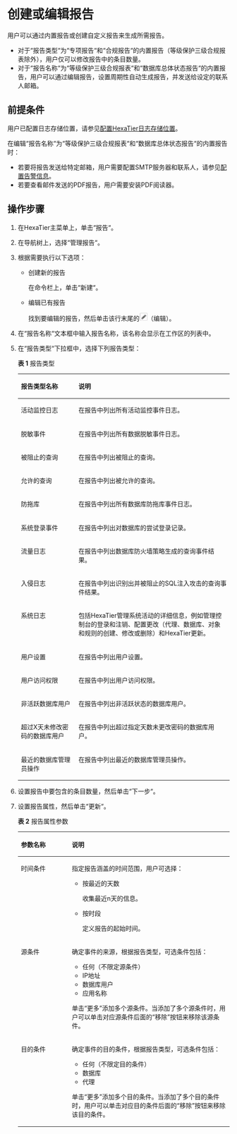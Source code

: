 # 创建或编辑报告<a name="ZH-CN_TOPIC_0111166493"></a>

用户可以通过内置报告或创建自定义报告来生成所需报告。

-   对于“报告类型“为“专项报告“和“合规报告“的内置报告（等级保护三级合规报表除外），用户仅可以修改报告中的条目数量。
-   对于“报告名称“为“等级保护三级合规报表“和“数据库总体状态报告“的内置报告，用户可以通过编辑报告，设置周期性自动生成报告，并发送给设定的联系人邮箱。

## 前提条件<a name="zh-cn_topic_0180960189_s072cffd0f7584c2faec8387eb16cc06c"></a>

用户已配置日志存储位置，请参见[配置HexaTier日志存储位置](配置HexaTier日志存储位置.md#ZH-CN_TOPIC_0111166360)。

在编辑“报告名称“为“等级保护三级合规报表“和“数据库总体状态报告“的内置报告时：

-   若要将报告发送给特定邮箱，用户需要配置SMTP服务器和联系人，请参见[配置告警信息](告警信息简介.md#ZH-CN_TOPIC_0111166388)。
-   若要查看邮件发送的PDF报告，用户需要安装PDF阅读器。

## 操作步骤<a name="zh-cn_topic_0180960189_s323278659f034f618bb36334759cb151"></a>

1.  在HexaTier主菜单上，单击“报告“。
2.  在导航树上，选择“管理报告“。
3.  根据需要执行以下选项：
    -   创建新的报告

        在命令栏上，单击“新建“。

    -   编辑已有报告

        找到要编辑的报告，然后单击该行末尾的![](figures/编辑-25.png)（编辑）。

4.  在“报告名称“文本框中输入报告名称，该名称会显示在工作区的列表中。
5.  在“报告类型“下拉框中，选择下列报告类型：

    **表 1**  报告类型

    <a name="zh-cn_topic_0180960189_te971270d4fcc4f17b13944b297ca9a83"></a>
    <table><thead align="left"><tr id="zh-cn_topic_0180960189_r60fe35505ba442b89f1b623c4195865f"><th class="cellrowborder" valign="top" width="27.189999999999998%" id="mcps1.2.3.1.1"><p id="zh-cn_topic_0180960189_addebd50036674b81aedbae379ff806ac"><a name="zh-cn_topic_0180960189_addebd50036674b81aedbae379ff806ac"></a><a name="zh-cn_topic_0180960189_addebd50036674b81aedbae379ff806ac"></a>报告类型名称</p>
    </th>
    <th class="cellrowborder" valign="top" width="72.81%" id="mcps1.2.3.1.2"><p id="zh-cn_topic_0180960189_ac6908b22c740488abc7d62e5322149ca"><a name="zh-cn_topic_0180960189_ac6908b22c740488abc7d62e5322149ca"></a><a name="zh-cn_topic_0180960189_ac6908b22c740488abc7d62e5322149ca"></a>说明</p>
    </th>
    </tr>
    </thead>
    <tbody><tr id="zh-cn_topic_0180960189_rf0bbcffec038493d80bf612f482abe58"><td class="cellrowborder" valign="top" width="27.189999999999998%" headers="mcps1.2.3.1.1 "><p id="zh-cn_topic_0180960189_a03634d24a2cd4216b57d272e43743312"><a name="zh-cn_topic_0180960189_a03634d24a2cd4216b57d272e43743312"></a><a name="zh-cn_topic_0180960189_a03634d24a2cd4216b57d272e43743312"></a>活动监控日志</p>
    </td>
    <td class="cellrowborder" valign="top" width="72.81%" headers="mcps1.2.3.1.2 "><p id="zh-cn_topic_0180960189_a62b8b98725f64884b17010b8c61a3da6"><a name="zh-cn_topic_0180960189_a62b8b98725f64884b17010b8c61a3da6"></a><a name="zh-cn_topic_0180960189_a62b8b98725f64884b17010b8c61a3da6"></a>在报告中列出所有活动监控事件日志。</p>
    </td>
    </tr>
    <tr id="zh-cn_topic_0180960189_r3d6fe00d3073409db1ff874bbd2601c6"><td class="cellrowborder" valign="top" width="27.189999999999998%" headers="mcps1.2.3.1.1 "><p id="zh-cn_topic_0180960189_adbbc850a00664de1ae520d916efc2991"><a name="zh-cn_topic_0180960189_adbbc850a00664de1ae520d916efc2991"></a><a name="zh-cn_topic_0180960189_adbbc850a00664de1ae520d916efc2991"></a>脱敏事件</p>
    </td>
    <td class="cellrowborder" valign="top" width="72.81%" headers="mcps1.2.3.1.2 "><p id="zh-cn_topic_0180960189_ad7b86f7f6497460d9dfdaea8b6d71153"><a name="zh-cn_topic_0180960189_ad7b86f7f6497460d9dfdaea8b6d71153"></a><a name="zh-cn_topic_0180960189_ad7b86f7f6497460d9dfdaea8b6d71153"></a>在报告中列出所有数据脱敏事件日志。</p>
    </td>
    </tr>
    <tr id="zh-cn_topic_0180960189_rcc325037d6b643488441b28465b6579a"><td class="cellrowborder" valign="top" width="27.189999999999998%" headers="mcps1.2.3.1.1 "><p id="zh-cn_topic_0180960189_a077a936fd6884746bb4b3a328a1d1f79"><a name="zh-cn_topic_0180960189_a077a936fd6884746bb4b3a328a1d1f79"></a><a name="zh-cn_topic_0180960189_a077a936fd6884746bb4b3a328a1d1f79"></a>被阻止的查询</p>
    </td>
    <td class="cellrowborder" valign="top" width="72.81%" headers="mcps1.2.3.1.2 "><p id="zh-cn_topic_0180960189_a09796c1a527241bdba2611173362d6d4"><a name="zh-cn_topic_0180960189_a09796c1a527241bdba2611173362d6d4"></a><a name="zh-cn_topic_0180960189_a09796c1a527241bdba2611173362d6d4"></a>在报告中列出被阻止的查询。</p>
    </td>
    </tr>
    <tr id="zh-cn_topic_0180960189_rcffcdfbccd174db1a456357fdb207c19"><td class="cellrowborder" valign="top" width="27.189999999999998%" headers="mcps1.2.3.1.1 "><p id="zh-cn_topic_0180960189_a2e29621c54414a34b0080380eb092407"><a name="zh-cn_topic_0180960189_a2e29621c54414a34b0080380eb092407"></a><a name="zh-cn_topic_0180960189_a2e29621c54414a34b0080380eb092407"></a>允许的查询</p>
    </td>
    <td class="cellrowborder" valign="top" width="72.81%" headers="mcps1.2.3.1.2 "><p id="zh-cn_topic_0180960189_a606f9fadace24e26a215baf3faae2785"><a name="zh-cn_topic_0180960189_a606f9fadace24e26a215baf3faae2785"></a><a name="zh-cn_topic_0180960189_a606f9fadace24e26a215baf3faae2785"></a>在报告中列出被允许的查询。</p>
    </td>
    </tr>
    <tr id="zh-cn_topic_0180960189_row166381350182918"><td class="cellrowborder" valign="top" width="27.189999999999998%" headers="mcps1.2.3.1.1 "><p id="zh-cn_topic_0180960189_p1564035011297"><a name="zh-cn_topic_0180960189_p1564035011297"></a><a name="zh-cn_topic_0180960189_p1564035011297"></a>防拖库</p>
    </td>
    <td class="cellrowborder" valign="top" width="72.81%" headers="mcps1.2.3.1.2 "><p id="zh-cn_topic_0180960189_p66401850172912"><a name="zh-cn_topic_0180960189_p66401850172912"></a><a name="zh-cn_topic_0180960189_p66401850172912"></a>在报告中列出所有数据库防拖库事件日志。</p>
    </td>
    </tr>
    <tr id="zh-cn_topic_0180960189_r2a0cd49ff5e44c52914d472a5b241cf4"><td class="cellrowborder" valign="top" width="27.189999999999998%" headers="mcps1.2.3.1.1 "><p id="zh-cn_topic_0180960189_zh-cn_topic_0076429766_p168984152331"><a name="zh-cn_topic_0180960189_zh-cn_topic_0076429766_p168984152331"></a><a name="zh-cn_topic_0180960189_zh-cn_topic_0076429766_p168984152331"></a>系统登录事件</p>
    </td>
    <td class="cellrowborder" valign="top" width="72.81%" headers="mcps1.2.3.1.2 "><p id="zh-cn_topic_0180960189_ac3342254005f49f99ede1f7debb1b117"><a name="zh-cn_topic_0180960189_ac3342254005f49f99ede1f7debb1b117"></a><a name="zh-cn_topic_0180960189_ac3342254005f49f99ede1f7debb1b117"></a>在报告中列出对数据库的尝试登录记录。</p>
    </td>
    </tr>
    <tr id="zh-cn_topic_0180960189_rdd3f80fed08e4d94bbc27cbf4a98399c"><td class="cellrowborder" valign="top" width="27.189999999999998%" headers="mcps1.2.3.1.1 "><p id="zh-cn_topic_0180960189_a15a317425dfb40b09c96dbfccccaa193"><a name="zh-cn_topic_0180960189_a15a317425dfb40b09c96dbfccccaa193"></a><a name="zh-cn_topic_0180960189_a15a317425dfb40b09c96dbfccccaa193"></a>流量日志</p>
    </td>
    <td class="cellrowborder" valign="top" width="72.81%" headers="mcps1.2.3.1.2 "><p id="zh-cn_topic_0180960189_ac7509f504ede46dda0f25e02c7e82663"><a name="zh-cn_topic_0180960189_ac7509f504ede46dda0f25e02c7e82663"></a><a name="zh-cn_topic_0180960189_ac7509f504ede46dda0f25e02c7e82663"></a>在报告中列出数据库防火墙策略生成的查询事件结果。</p>
    </td>
    </tr>
    <tr id="zh-cn_topic_0180960189_r2a55636930fc439f8a8bb41533626b45"><td class="cellrowborder" valign="top" width="27.189999999999998%" headers="mcps1.2.3.1.1 "><p id="zh-cn_topic_0180960189_a89c34b9214cd4a898b1d6d7534d3e873"><a name="zh-cn_topic_0180960189_a89c34b9214cd4a898b1d6d7534d3e873"></a><a name="zh-cn_topic_0180960189_a89c34b9214cd4a898b1d6d7534d3e873"></a>入侵日志</p>
    </td>
    <td class="cellrowborder" valign="top" width="72.81%" headers="mcps1.2.3.1.2 "><p id="zh-cn_topic_0180960189_a4efb85ead94e482f9f957c413fad0c53"><a name="zh-cn_topic_0180960189_a4efb85ead94e482f9f957c413fad0c53"></a><a name="zh-cn_topic_0180960189_a4efb85ead94e482f9f957c413fad0c53"></a>在报告中列出识别出并被阻止的SQL注入攻击的查询事件结果。</p>
    </td>
    </tr>
    <tr id="zh-cn_topic_0180960189_ra99064f8d49f40a6bb3f370d6f3a68e8"><td class="cellrowborder" valign="top" width="27.189999999999998%" headers="mcps1.2.3.1.1 "><p id="zh-cn_topic_0180960189_aa7eb699f62af47b2b09134e383cecf25"><a name="zh-cn_topic_0180960189_aa7eb699f62af47b2b09134e383cecf25"></a><a name="zh-cn_topic_0180960189_aa7eb699f62af47b2b09134e383cecf25"></a>系统日志</p>
    </td>
    <td class="cellrowborder" valign="top" width="72.81%" headers="mcps1.2.3.1.2 "><p id="zh-cn_topic_0180960189_a1405993eb3cf42fbb678724fdf007bd0"><a name="zh-cn_topic_0180960189_a1405993eb3cf42fbb678724fdf007bd0"></a><a name="zh-cn_topic_0180960189_a1405993eb3cf42fbb678724fdf007bd0"></a>包括HexaTier管理系统活动的详细信息，例如管理控制台的登录和注销、配置更改（代理、数据库、对象和规则的创建、修改或删除）和HexaTier更新。</p>
    </td>
    </tr>
    <tr id="zh-cn_topic_0180960189_rf60491f67cb44275ae5b32e50b86cb7c"><td class="cellrowborder" valign="top" width="27.189999999999998%" headers="mcps1.2.3.1.1 "><p id="zh-cn_topic_0180960189_zh-cn_topic_0076429766_p178191150796"><a name="zh-cn_topic_0180960189_zh-cn_topic_0076429766_p178191150796"></a><a name="zh-cn_topic_0180960189_zh-cn_topic_0076429766_p178191150796"></a>用户设置</p>
    </td>
    <td class="cellrowborder" valign="top" width="72.81%" headers="mcps1.2.3.1.2 "><p id="zh-cn_topic_0180960189_zh-cn_topic_0076429766_p14819050693"><a name="zh-cn_topic_0180960189_zh-cn_topic_0076429766_p14819050693"></a><a name="zh-cn_topic_0180960189_zh-cn_topic_0076429766_p14819050693"></a>在报告中列出用户设置。</p>
    </td>
    </tr>
    <tr id="zh-cn_topic_0180960189_rd61f0683cdfc47578b50d86751807499"><td class="cellrowborder" valign="top" width="27.189999999999998%" headers="mcps1.2.3.1.1 "><p id="zh-cn_topic_0180960189_zh-cn_topic_0076429766_p281916508916"><a name="zh-cn_topic_0180960189_zh-cn_topic_0076429766_p281916508916"></a><a name="zh-cn_topic_0180960189_zh-cn_topic_0076429766_p281916508916"></a>用户访问权限</p>
    </td>
    <td class="cellrowborder" valign="top" width="72.81%" headers="mcps1.2.3.1.2 "><p id="zh-cn_topic_0180960189_aa7adb395d15246e39c95487bf1e55086"><a name="zh-cn_topic_0180960189_aa7adb395d15246e39c95487bf1e55086"></a><a name="zh-cn_topic_0180960189_aa7adb395d15246e39c95487bf1e55086"></a>在报告中列出用户访问权限。</p>
    </td>
    </tr>
    <tr id="zh-cn_topic_0180960189_r2cc1a5567ccb4d7bb6d1a4f39e1bd74a"><td class="cellrowborder" valign="top" width="27.189999999999998%" headers="mcps1.2.3.1.1 "><p id="zh-cn_topic_0180960189_ab215a736229547498ef0a043b8c0ca84"><a name="zh-cn_topic_0180960189_ab215a736229547498ef0a043b8c0ca84"></a><a name="zh-cn_topic_0180960189_ab215a736229547498ef0a043b8c0ca84"></a>非活跃数据库用户</p>
    </td>
    <td class="cellrowborder" valign="top" width="72.81%" headers="mcps1.2.3.1.2 "><p id="zh-cn_topic_0180960189_af32c881606f340c8a28c5d99ce851ff3"><a name="zh-cn_topic_0180960189_af32c881606f340c8a28c5d99ce851ff3"></a><a name="zh-cn_topic_0180960189_af32c881606f340c8a28c5d99ce851ff3"></a>在报告中列出非活跃状态的数据库用户。</p>
    </td>
    </tr>
    <tr id="zh-cn_topic_0180960189_r119a135397134f29a6b6840e2468dccc"><td class="cellrowborder" valign="top" width="27.189999999999998%" headers="mcps1.2.3.1.1 "><p id="zh-cn_topic_0180960189_zh-cn_topic_0076429766_p68201150897"><a name="zh-cn_topic_0180960189_zh-cn_topic_0076429766_p68201150897"></a><a name="zh-cn_topic_0180960189_zh-cn_topic_0076429766_p68201150897"></a>超过X天未修改密码的数据库用户</p>
    </td>
    <td class="cellrowborder" valign="top" width="72.81%" headers="mcps1.2.3.1.2 "><p id="zh-cn_topic_0180960189_zh-cn_topic_0076429766_p208201503915"><a name="zh-cn_topic_0180960189_zh-cn_topic_0076429766_p208201503915"></a><a name="zh-cn_topic_0180960189_zh-cn_topic_0076429766_p208201503915"></a>在报告中列出超过指定天数未更改密码的数据库用户。</p>
    </td>
    </tr>
    <tr id="zh-cn_topic_0180960189_r46b48ff48c34497e9222377bcedcdb8d"><td class="cellrowborder" valign="top" width="27.189999999999998%" headers="mcps1.2.3.1.1 "><p id="zh-cn_topic_0180960189_zh-cn_topic_0076429766_p108202507920"><a name="zh-cn_topic_0180960189_zh-cn_topic_0076429766_p108202507920"></a><a name="zh-cn_topic_0180960189_zh-cn_topic_0076429766_p108202507920"></a>最近的数据库管理员操作</p>
    </td>
    <td class="cellrowborder" valign="top" width="72.81%" headers="mcps1.2.3.1.2 "><p id="zh-cn_topic_0180960189_zh-cn_topic_0076429766_p2820350897"><a name="zh-cn_topic_0180960189_zh-cn_topic_0076429766_p2820350897"></a><a name="zh-cn_topic_0180960189_zh-cn_topic_0076429766_p2820350897"></a>在报告中列出最近的数据库管理员操作。</p>
    </td>
    </tr>
    </tbody>
    </table>

6.  设置报告中要包含的条目数量，然后单击“下一步“。
7.  设置报告属性，然后单击“更新“。

    **表 2**  报告属性参数

    <a name="zh-cn_topic_0180960189_tca1d830e80bb4d5ab81361c1911170a4"></a>
    <table><thead align="left"><tr id="zh-cn_topic_0180960189_rb6adf2ff9ebd4e52a7e38db5f72bcaca"><th class="cellrowborder" valign="top" width="24.060000000000002%" id="mcps1.2.3.1.1"><p id="zh-cn_topic_0180960189_zh-cn_topic_0076429766_p464537951257"><a name="zh-cn_topic_0180960189_zh-cn_topic_0076429766_p464537951257"></a><a name="zh-cn_topic_0180960189_zh-cn_topic_0076429766_p464537951257"></a>参数名称</p>
    </th>
    <th class="cellrowborder" valign="top" width="75.94%" id="mcps1.2.3.1.2"><p id="zh-cn_topic_0180960189_zh-cn_topic_0076429766_p46610441257"><a name="zh-cn_topic_0180960189_zh-cn_topic_0076429766_p46610441257"></a><a name="zh-cn_topic_0180960189_zh-cn_topic_0076429766_p46610441257"></a>说明</p>
    </th>
    </tr>
    </thead>
    <tbody><tr id="zh-cn_topic_0180960189_rb014268f5b474dcea9328795207e0d05"><td class="cellrowborder" valign="top" width="24.060000000000002%" headers="mcps1.2.3.1.1 "><p id="zh-cn_topic_0180960189_zh-cn_topic_0076429766_p465769861257"><a name="zh-cn_topic_0180960189_zh-cn_topic_0076429766_p465769861257"></a><a name="zh-cn_topic_0180960189_zh-cn_topic_0076429766_p465769861257"></a>时间条件</p>
    </td>
    <td class="cellrowborder" valign="top" width="75.94%" headers="mcps1.2.3.1.2 "><p id="zh-cn_topic_0180960189_ad904eec1c6a3458ab6a144bc1e88907c"><a name="zh-cn_topic_0180960189_ad904eec1c6a3458ab6a144bc1e88907c"></a><a name="zh-cn_topic_0180960189_ad904eec1c6a3458ab6a144bc1e88907c"></a>指定报告涵盖的时间范围，用户可选择：</p>
    <a name="zh-cn_topic_0180960189_u39e0592487544f41b727cbab0f843355"></a><a name="zh-cn_topic_0180960189_u39e0592487544f41b727cbab0f843355"></a><ul id="zh-cn_topic_0180960189_u39e0592487544f41b727cbab0f843355"><li>按最近的天数<p id="zh-cn_topic_0180960189_aefad95ba841841278333c2b4914f1430"><a name="zh-cn_topic_0180960189_aefad95ba841841278333c2b4914f1430"></a><a name="zh-cn_topic_0180960189_aefad95ba841841278333c2b4914f1430"></a>收集最近n天的信息。</p>
    </li><li>按时段<p id="zh-cn_topic_0180960189_a023b5f7f216f4736af0a078d89af7010"><a name="zh-cn_topic_0180960189_a023b5f7f216f4736af0a078d89af7010"></a><a name="zh-cn_topic_0180960189_a023b5f7f216f4736af0a078d89af7010"></a>定义报告的起始时间。</p>
    </li></ul>
    </td>
    </tr>
    <tr id="zh-cn_topic_0180960189_rbaebbbc68e1a45b7a216a133a89c2d4d"><td class="cellrowborder" valign="top" width="24.060000000000002%" headers="mcps1.2.3.1.1 "><p id="zh-cn_topic_0180960189_zh-cn_topic_0076429766_p19247851257"><a name="zh-cn_topic_0180960189_zh-cn_topic_0076429766_p19247851257"></a><a name="zh-cn_topic_0180960189_zh-cn_topic_0076429766_p19247851257"></a>源条件</p>
    </td>
    <td class="cellrowborder" valign="top" width="75.94%" headers="mcps1.2.3.1.2 "><p id="zh-cn_topic_0180960189_aa643f6370f584dab9d9356d1733235fc"><a name="zh-cn_topic_0180960189_aa643f6370f584dab9d9356d1733235fc"></a><a name="zh-cn_topic_0180960189_aa643f6370f584dab9d9356d1733235fc"></a>确定事件的来源，根据报告类型，可选条件包括：</p>
    <a name="zh-cn_topic_0180960189_u113983b695d146169250a05fb2861441"></a><a name="zh-cn_topic_0180960189_u113983b695d146169250a05fb2861441"></a><ul id="zh-cn_topic_0180960189_u113983b695d146169250a05fb2861441"><li>任何（不限定源条件）</li><li>IP地址</li><li>数据库用户</li><li>应用名称</li></ul>
    <p id="zh-cn_topic_0180960189_zh-cn_topic_0076429766_p216898731257"><a name="zh-cn_topic_0180960189_zh-cn_topic_0076429766_p216898731257"></a><a name="zh-cn_topic_0180960189_zh-cn_topic_0076429766_p216898731257"></a>单击“更多”添加多个源条件。当添加了多个源条件时，用户可以单击对应源条件后面的“移除”按钮来移除该源条件。</p>
    </td>
    </tr>
    <tr id="zh-cn_topic_0180960189_r0029a056190f440d913a375574ceb5b9"><td class="cellrowborder" valign="top" width="24.060000000000002%" headers="mcps1.2.3.1.1 "><p id="zh-cn_topic_0180960189_zh-cn_topic_0076429766_p413348221257"><a name="zh-cn_topic_0180960189_zh-cn_topic_0076429766_p413348221257"></a><a name="zh-cn_topic_0180960189_zh-cn_topic_0076429766_p413348221257"></a>目的条件</p>
    </td>
    <td class="cellrowborder" valign="top" width="75.94%" headers="mcps1.2.3.1.2 "><p id="zh-cn_topic_0180960189_a32a45421c12c40429ba1b0f260ca767a"><a name="zh-cn_topic_0180960189_a32a45421c12c40429ba1b0f260ca767a"></a><a name="zh-cn_topic_0180960189_a32a45421c12c40429ba1b0f260ca767a"></a>确定事件的目的条件，根据报告类型，可选条件包括：</p>
    <a name="zh-cn_topic_0180960189_u9718073c09ad4a9ba86cf92589639a99"></a><a name="zh-cn_topic_0180960189_u9718073c09ad4a9ba86cf92589639a99"></a><ul id="zh-cn_topic_0180960189_u9718073c09ad4a9ba86cf92589639a99"><li>任何（不限定目的条件）</li><li>数据库</li><li>代理</li></ul>
    <p id="zh-cn_topic_0180960189_zh-cn_topic_0076429766_p597862991257"><a name="zh-cn_topic_0180960189_zh-cn_topic_0076429766_p597862991257"></a><a name="zh-cn_topic_0180960189_zh-cn_topic_0076429766_p597862991257"></a>单击“更多”添加多个目的条件。当添加了多个目的条件时，用户可以单击对应目的条件后面的“移除”按钮来移除该目的条件。</p>
    </td>
    </tr>
    </tbody>
    </table>


